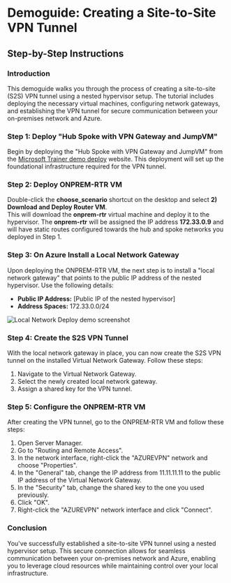# Demoguide: Creating a Site-to-Site VPN Tunnel

## Step-by-Step Instructions

### Introduction
This demoguide walks you through the process of creating a site-to-site (S2S) VPN tunnel using a nested hypervisor setup. The tutorial includes deploying the necessary virtual machines, configuring network gateways, and establishing the VPN tunnel for secure communication between your on-premises network and Azure.

### Step 1: Deploy "Hub Spoke with VPN Gateway and JumpVM"
Begin by deploying the "Hub Spoke with VPN Gateway and JumpVM" from the [Microsoft Trainer demo deploy](https://microsoftlearning.github.io/trainer-demo-deploy/) website. This deployment will set up the foundational infrastructure required for the VPN tunnel.

### Step 2: Deploy ONPREM-RTR VM
Double-click the **choose_scenario** shortcut on the desktop and select **2) Download and Deploy Router VM**.  
This will download the **onprem-rtr** virtual machine and deploy it to the hypervisor. The **onprem-rtr** will be assigned the IP address **172.33.0.9** and will have static routes configured towards the hub and spoke networks you deployed in Step 1.

### Step 3: On Azure Install a Local Network Gateway
Upon deploying the ONPREM-RTR VM, the next step is to install a "local network gateway" that points to the public IP address of the nested hypervisor. Use the following details:
- **Public IP Address:** [Public IP of the nested hypervisor]
- **Address Spaces:** 172.33.0.0/24

![Local Network Deploy demo screenshot](https://github.com/koenraadhaedens/azd-nestedhv-dc-rtr/blob/main/demoguide-s2svpn/media/Screenshot-create-lng.png)

### Step 4: Create the S2S VPN Tunnel
With the local network gateway in place, you can now create the S2S VPN tunnel on the installed Virtual Network Gateway. Follow these steps:
1. Navigate to the Virtual Network Gateway.
2. Select the newly created local network gateway.
3. Assign a shared key for the VPN tunnel.

### Step 5: Configure the ONPREM-RTR VM
After creating the VPN tunnel, go to the ONPREM-RTR VM and follow these steps:
1. Open Server Manager.
2. Go to "Routing and Remote Access".
3. In the network interface, right-click the "AZUREVPN" network and choose "Properties".
4. In the "General" tab, change the IP address from 11.11.11.11 to the public IP address of the Virtual Network Gateway.
5. In the "Security" tab, change the shared key to the one you used previously.
6. Click "OK".
7. Right-click the "AZUREVPN" network interface and click "Connect".

### Conclusion
You've successfully established a site-to-site VPN tunnel using a nested hypervisor setup. This secure connection allows for seamless communication between your on-premises network and Azure, enabling you to leverage cloud resources while maintaining control over your local infrastructure.